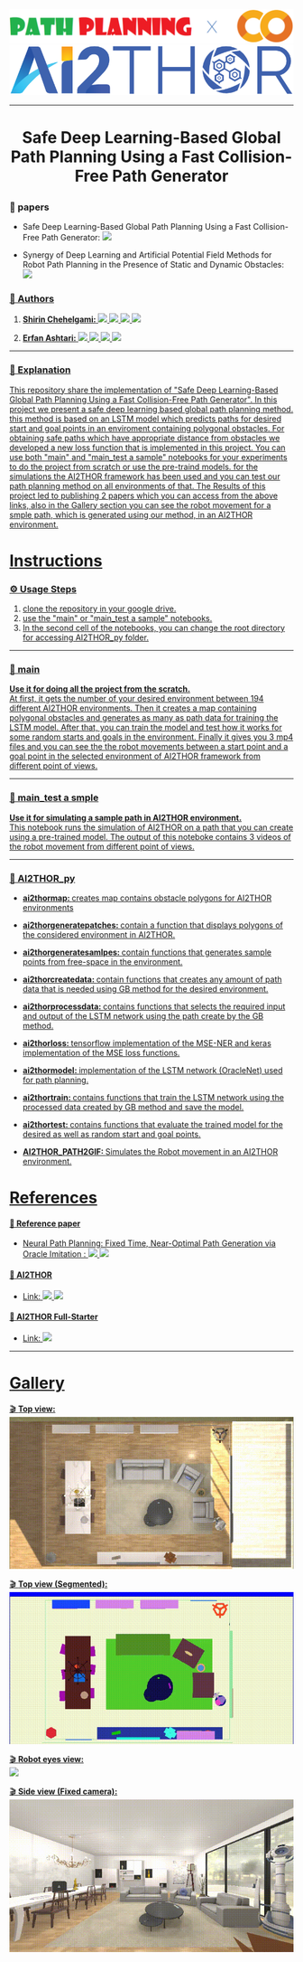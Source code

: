 <div align = center>
<a href='https://github.com/our-projects-github/Safe-Deep-Learning-Based-Global-Path-Planning-Using-a-Fast-Collision-Free-Path-Generator'><img src='https://github.com/our-projects-github/Safe-Deep-Learning-Based-Global-Path-Planning-Using-a-Fast-Collision-Free-Path-Generator/blob/main/cover.png' type='image'></a>
<div align = center>
<a href='https://github.com/allenai/ai2thor-colab'><img src='https://github.com/our-projects-github/Safe-Deep-Learning-Based-Global-Path-Planning-Using-a-Fast-Collision-Free-Path-Generator/blob/main/cover_ai2thor.png' type='image'></a>
<div align = left>
    
---
    
# <p align="center"> <fon>Safe Deep Learning-Based Global Path Planning Using a Fast Collision-Free Path Generator</strong>
    
### 📃 papers
- Safe Deep Learning-Based Global Path Planning Using a Fast Collision-Free Path Generator:  </a> <a href="https://papers.ssrn.com/sol3/papers.cfm?abstract_id=4170011" target="_blank"><img src="https://img.shields.io/badge/Preprint-Link-gold"> </a>
    
- Synergy of Deep Learning and Artificial Potential Field Methods for Robot Path Planning in the Presence of Static and Dynamic Obstacles:  <a href="https://ieeexplore.ieee.org/document/9827047   " target="_blank">
        <img src="https://img.shields.io/badge/IEEE-Link-gold">
    
    

 
### 📝 Authors

1. <strong>Shirin Chehelgami:</strong>   </a> <a href="https://scholar.google.com/citations?hl=en&user=9o7mR3oAAAAJ" target="_blank">
        <img src="https://img.shields.io/badge/Google Scholar-Link-lightblue"> </a> <a href="https://github.com/shirin-chehelgami" target="_blank">
        <img src="https://img.shields.io/badge/github-Link-blue"> </a> <a href="https://www.linkedin.com/in/shirin-chehelgami-208568148/" target="_blank">
        <img src="https://img.shields.io/badge/Linkedin-Link-darkblue"> </a> <a href="https://www.researchgate.net/profile/Shirin-Chehelgami" target="_blank">
        <img src="https://img.shields.io/badge/Researchgate-Link-lightgreen">
    
2. <strong>Erfan Ashtari:</strong>  </a> <a href="https://scholar.google.com/citations?user=HAQgK8UAAAAJ&hl=en" target="_blank">
        <img src="https://img.shields.io/badge/Google Scholar-Link-lightblue"> </a> <a href="https://github.com/erfan-ashtari" target="_blank">
        <img src="https://img.shields.io/badge/github-Link-blue"> </a> <a href="https://www.linkedin.com/in/erfan-ashtari-60241ba5/" target="_blank">
        <img src="https://img.shields.io/badge/Linkedin-Link-darkblue"> </a> <a href="https://www.researchgate.net/profile/Erfan-Ashtari" target="_blank">
        <img src="https://img.shields.io/badge/Researchgate-Link-lightgreen">

---

### 💬 Explanation

This repository share the implementation of "Safe Deep Learning-Based Global Path Planning Using a Fast Collision-Free Path Generator". In this project we present a safe deep learning based global path planning method. this method is based on an LSTM model which predicts paths for desired start and goal points in an enviroment containing polygonal obstacles. For obtaining safe paths which have appropriate distance from obstacles we developed a new loss function that is implemented in this project. You can use both "main" and "main_test a sample" notebooks for your experiments to do the project from scratch or use the pre-traind models. for the simulations the AI2THOR framework has been used and you can test our path planning method on all environments of that. The Results of this project led to publishing 2 papers which you can access from the above links, also in the Gallery section you can see the robot movement for a smple path, which is generated using our method, in an AI2THOR environment.  
  
# Instructions
   

### ⚙ Usage Steps
1. clone the repository in your google drive. 
2. use the "main" or "main_test a sample" notebooks. 
3. In the second cell of the notebooks, you can change the root directory for accessing AI2THOR_py folder.

---       
    
### 📄 main 

<strong>Use it for doing all the project from the scratch.</strong>
<br> 
At first, it gets the number of your desired environment between 194 different AI2THOR environments. Then it creates a map containing polygonal obstacles and generates as many as path data for training the LSTM model. After that, you can train the model and test how it works for some random starts and goals in the environment. Finally it gives you 3 mp4 files and you can see the the robot movements between a start point and a goal point in the selected environment of AI2THOR framework from different point of views. 

---

### 📄 main_test a smple  

<strong>Use it for simulating a sample path in AI2THOR environment.</strong>
<br> This notebook runs the simulation of AI2THOR on a path that you can create using a pre-trained model. The output of this noteboke contains 3 videos of the robot movement from different point of views.

---
    
### 📁 AI2THOR_py    
    
- <strong> ai2thormap: </strong> creates map contains obstacle polygons for AI2THOR environments
    
    
- <strong> ai2thorgeneratepatches: </strong> contain a function that displays polygons of the considered environment in AI2THOR.
    

- <strong> ai2thorgeneratesamlpes: </strong> contain functions that generates sample points from free-space in the environment.
    
    
- <strong> ai2thorcreatedata: </strong> contain functions that creates any amount of path data that is needed using GB method for the desired environment.
    
    
- <strong> ai2thorprocessdata: </strong> contains functions that selects the required input and output of the LSTM network using the path create by the GB method.
        
    
- <strong> ai2thorloss: </strong> tensorflow implementation of the MSE-NER and keras implementation of the MSE loss functions.
    
    
- <strong> ai2thormodel: </strong> implementation of the LSTM network (OracleNet) used for path planning.
    
    
- <strong> ai2thortrain: </strong> contains functions that train the LSTM network using the processed data created by GB method and save the model.
    
    
- <strong> ai2thortest: </strong> contains functions that evaluate the trained model for the desired as well as random start and goal points.
    

- <strong> AI2THOR_PATH2GIF: </strong> Simulates the Robot movement in an AI2THOR environment.
    
    
    
    

  
# References

#### 📃 Reference paper   
- Neural Path Planning: Fixed Time, Near-Optimal Path Generation via Oracle Imitation :   </a> <a href="https://ieeexplore.ieee.org/abstract/document/8968089" target="_blank">
        <img src="https://img.shields.io/badge/IEEE-Link-darkblue"> </a> <a href="https://arxiv.org/abs/1904.11102" target="_blank">
        <img src="https://img.shields.io/badge/Arxiv-Link-blue">


#### 🤖 AI2THOR
- Link:   </a> <a href="https://ai2thor.allenai.org/" target="_blank">
        <img src="https://img.shields.io/badge/AI2THOR-Website-green"> </a> <a href="https://github.com/allenai/ai2thor-colab" target="_blank">
        <img src="https://img.shields.io/badge/AI2THOR-Github-darkgreen">

#### 🦾 AI2THOR Full-Starter
- Link:  </a> <a href="https://colab.research.google.com/github/allenai/ai2thor-colab/blob/main/templates/AI2_THOR_Full_Starter_Template.ipynb" target="_blank">
        <img src="https://img.shields.io/badge/AI2THOR-Google Colab-orange">
---

# Gallery

🎬 <strong>Top view:</strong><br>
![](https://github.com/our-projects-github/Safe-Deep-Learning-Based-Global-Path-Planning-Using-a-Fast-Collision-Free-Path-Generator/blob/main/sample%20videos/Top%20view.gif)

🎬 <strong>Top view (Segmented):</strong><br>
![](https://github.com/our-projects-github/Safe-Deep-Learning-Based-Global-Path-Planning-Using-a-Fast-Collision-Free-Path-Generator/blob/main/sample%20videos/Top%20view_Segment.gif)

🎬 <strong>Robot eyes view:</strong><br>
![](https://github.com/our-projects-github/Safe-Deep-Learning-Based-Global-Path-Planning-Using-a-Fast-Collision-Free-Path-Generator/blob/main/sample%20videos/Robot%20eyes%20view.gif)

🎬 <strong>Side view (Fixed camera):</strong><br>
![](https://github.com/our-projects-github/Safe-Deep-Learning-Based-Global-Path-Planning-Using-a-Fast-Collision-Free-Path-Generator/blob/main/sample%20videos/Side%20view.gif)
